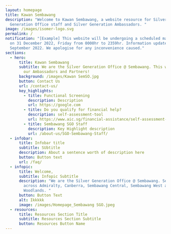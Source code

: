 ```yaml
---
layout: homepage
title: Kawan Sembawang
description: "Welcome to Kawan Sembawang, a website resource for Silver
  Generation Office staff and Silver Generation Ambassadors. "
image: /images/isomer-logo.svg
permalink: /
notification: "[Example] This website will be undergoing a scheduled maintenance
  on 31 December 2022, Friday from 0000hr to 2359hr. Information updated as of 9
  September 2022. We apologise for any inconvenience caused."
sections:
  - hero:
      title: Kawan Sembawang
      subtitle: We are the Silver Generation Office @ Sembawang. This website is for
        our Ambassadors and Partners!
      background: /images/Kawan SemSO.jpg
      button: Contact Us
      url: /contact-us/
      key_highlights:
        - title: Functional Screening
          description: Description
          url: https://google.com
        - title: Do you qualify for financial help?
          description: self-assessment-tool
          url: https://www.aic.sg/financial-assistance/self-assessment-tool
        - title: Sembawang SGO Staff
          description: Key Highlight description
          url: /about-us/SGO-Sembawang-Staff/
  - infobar:
      title: Infobar title
      subtitle: SUbtitle
      description: About a sentence worth of description here
      button: Button text
      url: /faq/
  - infopic:
      title: Welcome,
      subtitle: Infopic Subtitle
      description: "We are the Silver Generation Office @ Sembawang. Serving seniors
        across Admiralty, Canberra, Sembawang Central, Sembawang West and
        Woodlands. "
      button: Button Text
      alt: Ikkkkk
      image: /images/Homepage_Sembawang SGO.jpeg
  - resources:
      title: Resources Section Title
      subtitle: Resources Section Subtitle
      button: Resources Button Name
---
```

